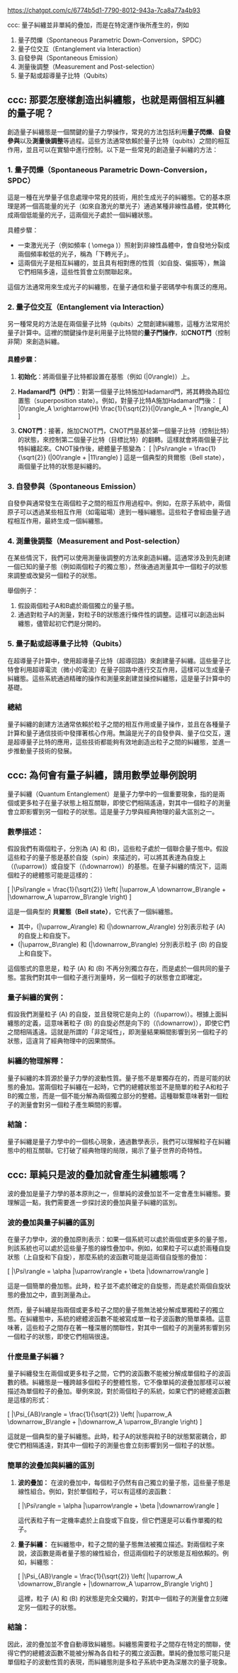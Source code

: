 https://chatgpt.com/c/6774b5d1-7790-8012-943a-7ca8a77a4b93

ccc: 量子糾纏並非單純的疊加，而是在特定運作後所產生的，例如

1. 量子閃爍（Spontaneous Parametric Down-Conversion，SPDC）
2. 量子位交互（Entanglement via Interaction）
3. 自發參與（Spontaneous Emission）
4. 測量後調整（Measurement and Post-selection）
5. 量子點或超導量子比特（Qubits）


## ccc: 那要怎麼樣創造出糾纏態，也就是兩個相互糾纏的量子呢？

創造量子糾纏態是一個關鍵的量子力學操作，常見的方法包括利用**量子閃爍**、**自發參與**以及**測量後調整**等過程。這些方法通常依賴於量子比特（qubits）之間的相互作用，並且可以在實驗中進行控制。以下是一些常見的創造量子糾纏的方法：

### 1. **量子閃爍（Spontaneous Parametric Down-Conversion，SPDC）**

這是一種在光學量子信息處理中常見的技術，用於生成光子的糾纏態。它的基本原理是將一個高能量的光子（如來自激光的單光子）通過某種非線性晶體，使其轉化成兩個低能量的光子，這兩個光子處於一個糾纏狀態。

具體步驟：
- 一束激光光子（例如頻率 \( \omega \)）照射到非線性晶體中，會自發地分裂成兩個頻率較低的光子，稱為「下轉光子」。
- 這兩個光子是相互糾纏的，並且具有相對應的性質（如自旋、偏振等），無論它們相隔多遠，這些性質會立刻關聯起來。

這個方法通常用來生成光子的糾纏態，在量子通信和量子密碼學中有廣泛的應用。

### 2. **量子位交互（Entanglement via Interaction）**

另一種常見的方法是在兩個量子比特（qubits）之間創建糾纏態，這種方法常用於量子計算中。這裡的關鍵操作是利用量子比特間的**量子門操作**，如**CNOT門**（控制非閘）來創造糾纏。

#### 具體步驟：
1. **初始化**：將兩個量子比特都設置在基態（例如 \(|0\rangle\)）上。
   
2. **Hadamard門（H門）**：對第一個量子比特施加Hadamard門，將其轉換為超位置態（superposition state）。例如，對量子比特A施加Hadamard門後：
   \[
   |0\rangle_A \xrightarrow{H} \frac{1}{\sqrt{2}}(|0\rangle_A + |1\rangle_A)
   \]
   
3. **CNOT門**：接著，施加CNOT門，CNOT門是基於第一個量子比特（控制比特）的狀態，來控制第二個量子比特（目標比特）的翻轉。這樣就會將兩個量子比特糾纏起來。CNOT操作後，總體量子態變為：
   \[
   |\Psi\rangle = \frac{1}{\sqrt{2}} (|00\rangle + |11\rangle)
   \]
   這是一個典型的貝爾態（Bell state），兩個量子比特的狀態是糾纏的。

### 3. **自發參與（Spontaneous Emission）**

自發參與通常發生在兩個粒子之間的相互作用過程中。例如，在原子系統中，兩個原子可以透過某些相互作用（如電磁場）達到一種糾纏態。這些粒子會經由量子過程相互作用，最終生成一個糾纏態。

### 4. **測量後調整（Measurement and Post-selection）**

在某些情況下，我們可以使用測量後調整的方法來創造糾纏。這通常涉及到先創建一個已知的量子態（例如兩個粒子的獨立態），然後通過測量其中一個粒子的狀態來調整或改變另一個粒子的狀態。

舉個例子：
1. 假設兩個粒子A和B處於兩個獨立的量子態。
2. 通過對粒子A的測量，對粒子B的狀態進行條件性的調整。這樣可以創造出糾纏態，儘管起初它們是分開的。

### 5. **量子點或超導量子比特（Qubits）**

在超導量子計算中，使用超導量子比特（超導回路）來創建量子糾纏。這些量子比特會利用超導電流（微小的電流）在量子回路中進行交互作用，這樣可以生成量子糾纏態。這些系統通過精確的操作和測量來創建並操控糾纏態，這是量子計算中的基礎。

### 總結

量子糾纏的創建方法通常依賴於粒子之間的相互作用或量子操作，並且在各種量子計算和量子通信技術中發揮著核心作用。無論是光子的自發參與、量子位交互，還是超導量子比特的應用，這些技術都能夠有效地創造出粒子之間的糾纏態，並進一步推動量子技術的發展。

## ccc: 為何會有量子糾纏，請用數學並舉例說明

量子糾纏（Quantum Entanglement）是量子力學中的一個重要現象，指的是兩個或更多粒子在量子狀態上相互關聯，即使它們相隔遙遠，對其中一個粒子的測量會立即影響到另一個粒子的狀態。這是量子力學與經典物理的最大區別之一。

### 數學描述：

假設我們有兩個粒子，分別為 \(A\) 和 \(B\)，這些粒子處於一個聯合量子態中。假設這些粒子的量子態是基於自旋（spin）來描述的，可以將其表達為自旋上（\(\uparrow\)）或自旋下（\(\downarrow\)）的基態。在量子糾纏的情況下，這兩個粒子的總體態可能是這樣的：

\[
|\Psi\rangle = \frac{1}{\sqrt{2}} \left( |\uparrow_A \downarrow_B\rangle + |\downarrow_A \uparrow_B\rangle \right)
\]

這是一個典型的 **貝爾態（Bell state）**，它代表了一個糾纏態。

- 其中，\(|\uparrow_A\rangle\) 和 \(|\downarrow_A\rangle\) 分別表示粒子 \(A\) 的自旋上和自旋下。
- \(|\uparrow_B\rangle\) 和 \(|\downarrow_B\rangle\) 分別表示粒子 \(B\) 的自旋上和自旋下。

這個態式的意思是，粒子 \(A\) 和 \(B\) 不再分別獨立存在，而是處於一個共同的量子態。當我們對其中一個粒子進行測量時，另一個粒子的狀態會立即確定。

### 量子糾纏的實例：

假設我們測量粒子 \(A\) 的自旋，並且發現它是向上的（\(\uparrow\)）。根據上面糾纏態的定義，這意味著粒子 \(B\) 的自旋必然是向下的（\(\downarrow\)），即使它們之間相隔遙遠。這就是所謂的「非定域性」，即測量結果瞬間影響到另一個粒子的狀態，這違背了經典物理中的因果關係。

### 糾纏的物理解釋：

量子糾纏的本質源於量子力學的波動性質。量子態不是單獨存在的，而是可能的狀態的叠加。當兩個粒子糾纏在一起時，它們的總體狀態並不是簡單的粒子A和粒子B的獨立態，而是一個不能分解為兩個獨立部分的整體。這種聯繫意味著對一個粒子的測量會對另一個粒子產生瞬間的影響。

### 結論：

量子糾纏是量子力學中的一個核心現象，通過數學表示，我們可以理解粒子在糾纏態中的相互關聯。它打破了經典物理的局限，揭示了量子世界的奇特性。

## ccc: 單純只是波的疊加就會產生糾纏態嗎？

波的疊加是量子力學的基本原則之一，但單純的波疊加並不一定會產生糾纏態。要理解這一點，我們需要進一步探討波的疊加與量子糾纏的區別。

### 波的疊加與量子糾纏的區別

在量子力學中，波的疊加原則表示：如果一個系統可以處於兩個或更多的量子態，則該系統也可以處於這些量子態的線性疊加中。例如，如果粒子可以處於兩種自旋狀態（上自旋和下自旋），那麼系統的波函數可能是這兩個自旋態的疊加：

\[
|\Psi\rangle = \alpha |\uparrow\rangle + \beta |\downarrow\rangle
\]

這是一個簡單的疊加態。此時，粒子並不處於確定的自旋態，而是處於兩個自旋狀態的疊加之中，直到測量為止。

然而，量子糾纏是指兩個或更多粒子之間的量子態無法被分解成單獨粒子的獨立態。在糾纏態中，系統的總體波函數不能被寫成單一粒子波函數的簡單乘積。這意味著，這些粒子之間存在著一種深層的關聯性，對其中一個粒子的測量將影響到另一個粒子的狀態，即使它們相隔很遠。

### 什麼是量子糾纏？

量子糾纏發生在兩個或更多粒子之間，它們的波函數不能被分解成單個粒子的波函數的積。糾纏態是一種跨越多個粒子的整體性態，它不像單純的波疊加那樣可以被描述為單個粒子的叠加。舉例來說，對於兩個粒子的系統，如果它們的總體波函數是這樣的形式：

\[
|\Psi_{AB}\rangle = \frac{1}{\sqrt{2}} \left( |\uparrow_A \downarrow_B\rangle + |\downarrow_A \uparrow_B\rangle \right)
\]

這就是一個典型的量子糾纏態。此時，粒子A的狀態與粒子B的狀態緊密耦合，即使它們相隔遙遠，對其中一個粒子的測量也會立刻影響到另一個粒子的狀態。

### 簡單的波疊加與糾纏的區別

1. **波的疊加：** 在波的疊加中，每個粒子仍然有自己獨立的量子態，這些量子態是線性組合。例如，對於單個粒子，可以有這樣的波函數：
   
   \[
   |\Psi\rangle = \alpha |\uparrow\rangle + \beta |\downarrow\rangle
   \]
   
   這代表粒子有一定機率處於上自旋或下自旋，但它們還是可以看作單獨的粒子。

2. **量子糾纏：** 在糾纏態中，粒子之間的量子態無法被獨立描述。對兩個粒子來說，波函數是兩者量子態的線性組合，但這兩個粒子的狀態是互相依賴的。例如，糾纏態：
   
   \[
   |\Psi_{AB}\rangle = \frac{1}{\sqrt{2}} \left( |\uparrow_A \downarrow_B\rangle + |\downarrow_A \uparrow_B\rangle \right)
   \]
   
   這裡，粒子 \(A\) 和 \(B\) 的狀態是完全交織的，對其中一個粒子的測量會立刻確定另一個粒子的狀態。

### 結論：

因此，波的疊加並不會自動導致糾纏態。糾纏態需要粒子之間存在特定的關聯，使得它們的總體波函數不能被分解為各自粒子的獨立波函數。單純的疊加態可能只是單個粒子的波動性質的表現，而糾纏態則是多粒子系統中更為深層次的量子現象。
